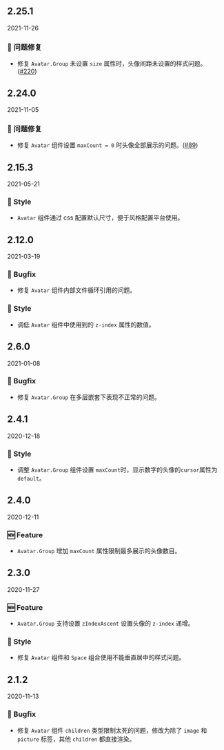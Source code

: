 ## 2.25.1

2021-11-26

### 🐛 问题修复

- 修复 `Avatar.Group` 未设置 `size` 属性时，头像间距未设置的样式问题。([#220](https://github.com/arco-design/arco-design/pull/220))

## 2.24.0

2021-11-05

### 🐛 问题修复

- 修复 `Avatar` 组件设置 `maxCount = 0` 时头像全部展示的问题。([#89](https://github.com/arco-design/arco-design/pull/89))

## 2.15.3

2021-05-21

### 💅 Style

- `Avatar` 组件通过 css 配置默认尺寸，便于风格配置平台使用。



## 2.12.0

2021-03-19

### 🐛 Bugfix

- 修复 `Avatar` 组件内部文件循环引用的问题。

### 💅 Style

- 调低 `Avatar` 组件中使用到的 `z-index` 属性的数值。

## 2.6.0

2021-01-08

### 🐛 Bugfix

- 修复 `Avatar.Group` 在多层嵌套下表现不正常的问题。

## 2.4.1

2020-12-18

### 💅 Style

- 调整 `Avatar.Group` 组件设置 `maxCount`时，显示数字的头像的`cursor`属性为`default`。

## 2.4.0

2020-12-11

### 🆕 Feature

- `Avatar.Group` 增加 `maxCount` 属性限制最多展示的头像数目。



## 2.3.0

2020-11-27

### 🆕 Feature

- `Avatar.Group` 支持设置 `zIndexAscent` 设置头像的 `z-index` 递增。

### 💅 Style

- 修复 `Avatar` 组件和 `Space` 组合使用不能垂直居中的样式问题。

## 2.1.2

2020-11-13

### 🐛 Bugfix

- 修复 `Avatar` 组件 `children` 类型限制太死的问题，修改为除了 `image` 和 `picture` 标签，其他 `children` 都直接渲染。

